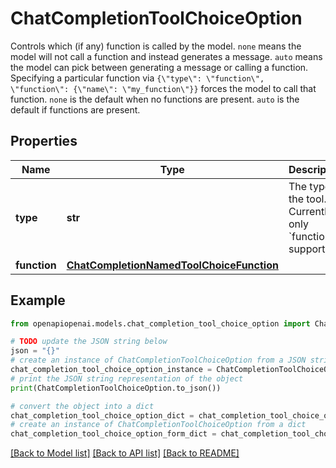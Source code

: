 # ChatCompletionToolChoiceOption

Controls which (if any) function is called by the model. `none` means the model will not call a function and instead generates a message. `auto` means the model can pick between generating a message or calling a function. Specifying a particular function via `{\"type\": \"function\", \"function\": {\"name\": \"my_function\"}}` forces the model to call that function.  `none` is the default when no functions are present. `auto` is the default if functions are present. 

## Properties

Name | Type | Description | Notes
------------ | ------------- | ------------- | -------------
**type** | **str** | The type of the tool. Currently, only &#x60;function&#x60; is supported. | 
**function** | [**ChatCompletionNamedToolChoiceFunction**](ChatCompletionNamedToolChoiceFunction.md) |  | 

## Example

```python
from openapiopenai.models.chat_completion_tool_choice_option import ChatCompletionToolChoiceOption

# TODO update the JSON string below
json = "{}"
# create an instance of ChatCompletionToolChoiceOption from a JSON string
chat_completion_tool_choice_option_instance = ChatCompletionToolChoiceOption.from_json(json)
# print the JSON string representation of the object
print(ChatCompletionToolChoiceOption.to_json())

# convert the object into a dict
chat_completion_tool_choice_option_dict = chat_completion_tool_choice_option_instance.to_dict()
# create an instance of ChatCompletionToolChoiceOption from a dict
chat_completion_tool_choice_option_form_dict = chat_completion_tool_choice_option.from_dict(chat_completion_tool_choice_option_dict)
```
[[Back to Model list]](../README.md#documentation-for-models) [[Back to API list]](../README.md#documentation-for-api-endpoints) [[Back to README]](../README.md)


